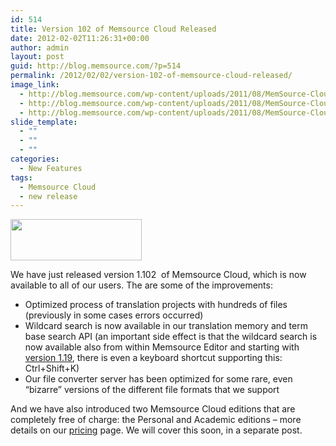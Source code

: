 ```yaml
---
id: 514
title: Version 102 of Memsource Cloud Released
date: 2012-02-02T11:26:31+00:00
author: admin
layout: post
guid: http://blog.memsource.com/?p=514
permalink: /2012/02/02/version-102-of-memsource-cloud-released/
image_link:
  - http://blog.memsource.com/wp-content/uploads/2011/08/MemSource-Cloud.png
  - http://blog.memsource.com/wp-content/uploads/2011/08/MemSource-Cloud.png
  - http://blog.memsource.com/wp-content/uploads/2011/08/MemSource-Cloud.png
slide_template:
  - ""
  - ""
  - ""
categories:
  - New Features
tags:
  - Memsource Cloud
  - new release
---
```

[<img class="  wp-image-516 alignleft" title="Memsource Cloud" src="/wp-content/uploads/2012/02/MemSource-Cloud-300x94.png" alt="" width="210" height="66" />](/wp-content/uploads/2012/02/MemSource-Cloud.png)

We have just released version 1.102  of Memsource Cloud, which is now available to all of our users. The are some of the improvements:<!--more-->

  * Optimized process of translation projects with hundreds of files (previously in some cases errors occurred)
  * Wildcard search is now available in our translation memory and term base search API (an important side effect is that the wildcard search is now available also from within Memsource Editor and starting with [version 1.19](/memsource-editor-1-19-including-spellchecker-released/), there is even a keyboard shortcut supporting this: Ctrl+Shift+K)
  * Our file converter server has been optimized for some rare, even &#8220;bizarre&#8221; versions of the different file formats that we support

And we have also introduced two Memsource Cloud editions that are completely free of charge: the Personal and Academic editions &#8211; more details on our [pricing](http://www.memsource.com/pricing/) page. We will cover this soon, in a separate post.

&nbsp;

&nbsp;